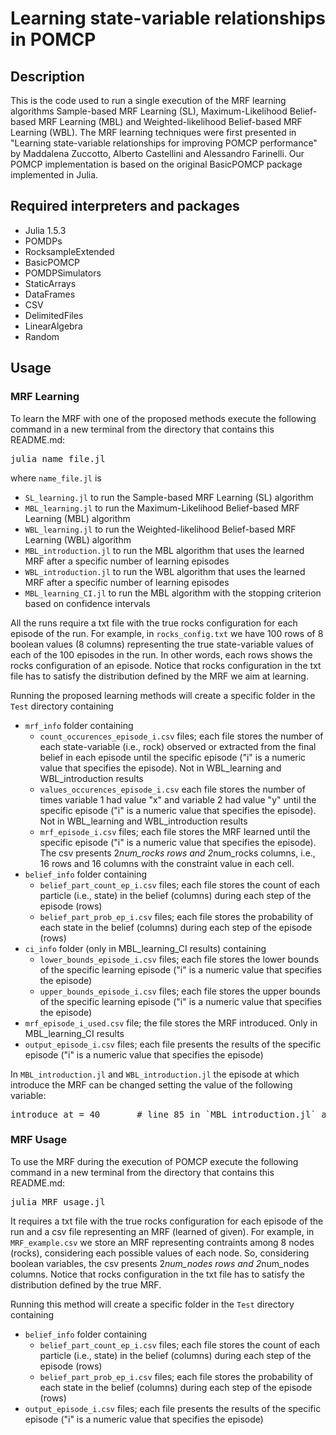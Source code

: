 
# Learning state-variable relationships in POMCP

## Description

This is the code used to run a single execution of the MRF learning algorithms Sample-based MRF Learning (SL), Maximum-Likelihood Belief-based MRF Learning (MBL) and Weighted-likelihood Belief-based MRF Learning (WBL).
The MRF learning techniques were first presented in "Learning state-variable relationships for improving POMCP performance" by Maddalena Zuccotto, Alberto Castellini and Alessandro Farinelli.
Our POMCP implementation is based on the original BasicPOMCP package implemented in Julia.


## Required interpreters and packages
- Julia 1.5.3
- POMDPs
- RocksampleExtended 
- BasicPOMCP
- POMDPSimulators
- StaticArrays
- DataFrames
- CSV
- DelimitedFiles
- LinearAlgebra
- Random



## Usage

### MRF Learning
To learn the MRF with one of the proposed methods execute the following command in a new terminal from the directory that contains this README.md:

<pre>
julia name_file.jl
</pre>
where `name_file.jl` is
- `SL_learning.jl` to run the Sample-based MRF Learning (SL) algorithm
- `MBL_learning.jl` to run the Maximum-Likelihood Belief-based MRF Learning (MBL) algorithm
- `WBL_learning.jl` to run the Weighted-likelihood Belief-based MRF Learning (WBL) algorithm
- `MBL_introduction.jl` to run the MBL algorithm that uses the learned MRF after a specific number of learning episodes
- `WBL_introduction.jl` to run the WBL algorithm that uses the learned MRF after a specific number of learning episodes
- `MBL_learning_CI.jl` to run the MBL algorithm with the stopping criterion based on confidence intervals


All the runs require a txt file with the true rocks configuration for each episode of the run. For example, in `rocks_config.txt` we have 100 rows of 8 boolean values (8 columns) representing the true state-variable values of each of the 100 episodes in the run. In other words, each rows shows the rocks configuration of an episode.
Notice that rocks configuration in the txt file has to satisfy the distribution defined by the MRF we aim at learning.

Running the proposed learning methods will create a specific folder in the `Test` directory containing
- `mrf_info` folder containing
	- `count_occurences_episode_i.csv` files; each file stores the number of each state-variable (i.e., rock) observed or extracted from the final belief in each episode until the specific episode ("i" is a numeric value that specifies the episode). Not in WBL_learning and WBL_introduction results
	- `values_occurences_episode_i.csv` each file stores the number of times variable 1 had value "x" and variable 2 had value "y" until the specific episode ("i" is a numeric value that specifies the episode). Not in WBL_learning and WBL_introduction results
	- `mrf_episode_i.csv` files; each file stores the MRF learned until the specific episode ("i" is a numeric value that specifies the episode). The csv presents 2*num_rocks rows and 2*num_rocks columns, i.e., 16 rows and 16 columns with the constraint value in each cell.
- `belief_info` folder containing
	- `belief_part_count_ep_i.csv` files; each file stores the count of each particle (i.e., state) in the belief (columns) during each step of the episode (rows)
	- `belief_part_prob_ep_i.csv` files; each file stores the probability of each state in the belief (columns) during each step of the episode (rows)
- `ci_info` folder (only in MBL_learning_CI results) containing
	- `lower_bounds_episode_i.csv` files; each file stores the lower bounds of the specific learning episode ("i" is a numeric value that specifies the episode)
	- `upper_bounds_episode_i.csv` files; each file stores the upper bounds of the specific learning episode ("i" is a numeric value that specifies the episode)
- `mrf_episode_i_used.csv` file; the file stores the MRF introduced. Only in MBL_learning_CI results
- `output_episode_i.csv` files; each file presents the results of the specific episode ("i" is a numeric value that specifies the episode)


In `MBL_introduction.jl` and `WBL_introduction.jl` the episode at which introduce the MRF can be changed setting the value of the following variable:
<pre>
introduce_at = 40		# line 85 in `MBL_introduction.jl` and line 70 in `WBL_introduction.jl`
</pre>

### MRF Usage
To use the MRF during the execution of POMCP execute the following command in a new terminal from the directory that contains this README.md:
<pre>
julia MRF_usage.jl
</pre>

It requires a txt file with the true rocks configuration for each episode of the run and a csv file representing an MRF (learned of given). For example, in `MRF_example.csv` we store an MRF representing contraints among 8 nodes (rocks), considering each possible values of each node. So, considering boolean variables, the csv presents 2*num_nodes rows and 2*num_nodes columns.
Notice that rocks configuration in the txt file has to satisfy the distribution defined by the true MRF.

Running this method will create a specific folder in the `Test` directory containing
- `belief_info` folder containing
	- `belief_part_count_ep_i.csv` files; each file stores the count of each particle (i.e., state) in the belief (columns) during each step of the episode (rows)
	- `belief_part_prob_ep_i.csv` files; each file stores the probability of each state in the belief (columns) during each step of the episode (rows)
- `output_episode_i.csv` files; each file presents the results of the specific episode ("i" is a numeric value that specifies the episode)
